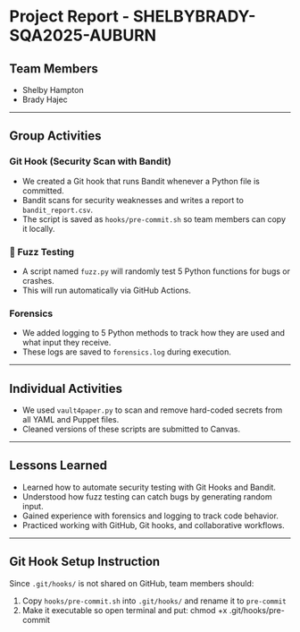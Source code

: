 # Project Report - SHELBYBRADY-SQA2025-AUBURN

## Team Members

- Shelby Hampton
- Brady Hajec

---

## Group Activities

### Git Hook (Security Scan with Bandit)

- We created a Git hook that runs Bandit whenever a Python file is committed.
- Bandit scans for security weaknesses and writes a report to `bandit_report.csv`.
- The script is saved as `hooks/pre-commit.sh` so team members can copy it locally.

### 🔹 Fuzz Testing

- A script named `fuzz.py` will randomly test 5 Python functions for bugs or crashes.
- This will run automatically via GitHub Actions.

### Forensics

- We added logging to 5 Python methods to track how they are used and what input they receive.
- These logs are saved to `forensics.log` during execution.

---

## Individual Activities

- We used `vault4paper.py` to scan and remove hard-coded secrets from all YAML and Puppet files.
- Cleaned versions of these scripts are submitted to Canvas.

---

## Lessons Learned

- Learned how to automate security testing with Git Hooks and Bandit.
- Understood how fuzz testing can catch bugs by generating random input.
- Gained experience with forensics and logging to track code behavior.
- Practiced working with GitHub, Git hooks, and collaborative workflows.

---

## Git Hook Setup Instruction

Since `.git/hooks/` is not shared on GitHub, team members should:

1. Copy `hooks/pre-commit.sh` into `.git/hooks/` and rename it to `pre-commit`
2. Make it executable so open terminal and put:
   chmod +x .git/hooks/pre-commit

